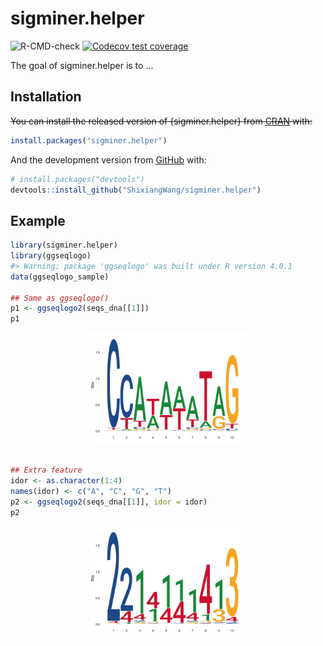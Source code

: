 
<!-- README.md is generated from README.Rmd. Please edit that file -->

# sigminer.helper

<!-- badges: start -->

![R-CMD-check](https://github.com/ShixiangWang/sigminer.helper/workflows/R-CMD-check/badge.svg)
[![Codecov test
coverage](https://codecov.io/gh/ShixiangWang/sigminer.helper/branch/master/graph/badge.svg)](https://codecov.io/gh/ShixiangWang/sigminer.helper?branch=master)
<!-- badges: end -->

The goal of sigminer.helper is to …

## Installation

~~You can install the released version of {sigminer.helper} from
[CRAN](https://CRAN.R-project.org) with:~~

``` r
install.packages("sigminer.helper")
```

And the development version from [GitHub](https://github.com/) with:

``` r
# install.packages("devtools")
devtools::install_github("ShixiangWang/sigminer.helper")
```

## Example

``` r
library(sigminer.helper)
library(ggseqlogo)
#> Warning: package 'ggseqlogo' was built under R version 4.0.1
data(ggseqlogo_sample)

## Same as ggseqlogo()
p1 <- ggseqlogo2(seqs_dna[[1]])
p1
```

<img src="man/figures/README-unnamed-chunk-2-1.png" width="50%" style="display: block; margin: auto;" />

``` r

## Extra feature
idor <- as.character(1:4)
names(idor) <- c("A", "C", "G", "T")
p2 <- ggseqlogo2(seqs_dna[[1]], idor = idor)
p2
```

<img src="man/figures/README-unnamed-chunk-2-2.png" width="50%" style="display: block; margin: auto;" />

